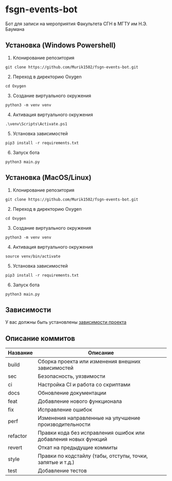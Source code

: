 # fsgn-events-bot

Бот для записи на мероприятия Факультета СГН в МГТУ им Н.Э. Баумана <!-- описание репозитория -->

<!--Установка-->
## Установка (Windows Powershell)

1. Клонирование репозитория 

```git clone https://github.com/Murik1502/fsgn-events-bot.git```

2. Переход в директорию Oxygen

```cd Oxygen```

3. Создание виртуального окружения

```python3 -m venv venv```

4. Активация виртуального окружения

```.\venv\Scripts\Activate.ps1```

5. Установка зависимостей

```pip3 install -r requirements.txt```

6. Запуск бота

```python3 main.py```

## Установка (MacOS/Linux)

1. Клонирование репозитория 

```git clone https://github.com/Murik1502/fsgn-events-bot.git```

2. Переход в директорию Oxygen

```cd Oxygen```

3. Создание виртуального окружения

```python3 -m venv venv```

4. Активация виртуального окружения

```source venv/bin/activate```

5. Установка зависимостей

```pip3 install -r requirements.txt```

6. Запуск бота

```python3 main.py```

<!--зависимости-->
## Зависимости

У вас должны быть установлены [зависимости проекта](https://github.com/Murik1502/fsgn-events-bot/main/requirements.txt)

<!--описание коммитов-->
## Описание коммитов
| Название | Описание                                                        |
|----------|-----------------------------------------------------------------|
| build	   | Сборка проекта или изменения внешних зависимостей               |
| sec      | Безопасность, уязвимости                                        |
| ci       | Настройка CI и работа со скриптами                              |
| docs	   | Обновление документации                                         |
| feat	   | Добавление нового функционала                                   |
| fix	   | Исправление ошибок                                              |
| perf	   | Изменения направленные на улучшение производительности          |
| refactor | Правки кода без исправления ошибок или добавления новых функций |
| revert   | Откат на предыдущие коммиты                                     |
| style	   | Правки по кодстайлу (табы, отступы, точки, запятые и т.д.)      |
| test	   | Добавление тестов                                               |
